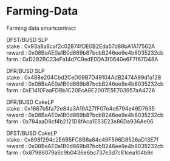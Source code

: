 # Farming-Data <br>
Farming data smartcontract <br>

DFST/BUSD SLP <br>
stake : 0x93a8a8caf2c02874fDE0B2Eda57d86bA1A17562A <br>
reward : 0x08BeAE0a1B0d869b87bcbB246ee9e4b8035232cb <br>
farm : 0xD292BC23eFa14d7C9edE0DA3f0640e6F7f67D48A <br>

DFR/BUSD SLP <br>
stake : 0x488e204Cbd2CeD09B7D49104AdB2474A99d1a128 <br>
reward : 0x08BeAE0a1B0d869b87bcbB246ee9e4b8035232cb <br>
farm : 0xE1410FaaFDBb1C20EcA8E2007E5E703957aA4726 <br>

DFR/BUSD CakeLP <br>
stake : 0x1667b5fa72e84a3A19A27fF07e4c6794e49D7635 <br>
reward : 0x08BeAE0a1B0d869b87bcbB246ee9e4b8035232cb <br>
farm : 0x784aaD8cf4b2121D8fAca1E53E23e86Da936Ae06 <br>

DFST/BUSD CakeLP <br>
stake : 0x898f294c2E6B5FC8B8a84c49F596D8526aD13E7f <br>
reward : 0x08BeAE0a1B0d869b87bcbB246ee9e4b8035232cb <br>
farm : 0x87986079a6c9b0436e6bc737e3d7c81cea104b9c <br>

